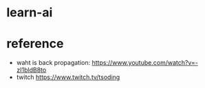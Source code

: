 # learn-ai

# reference 
-  waht is back propagation:     https://www.youtube.com/watch?v=-zI1bldB8to
-  twitch                        https://www.twitch.tv/tsoding
  
